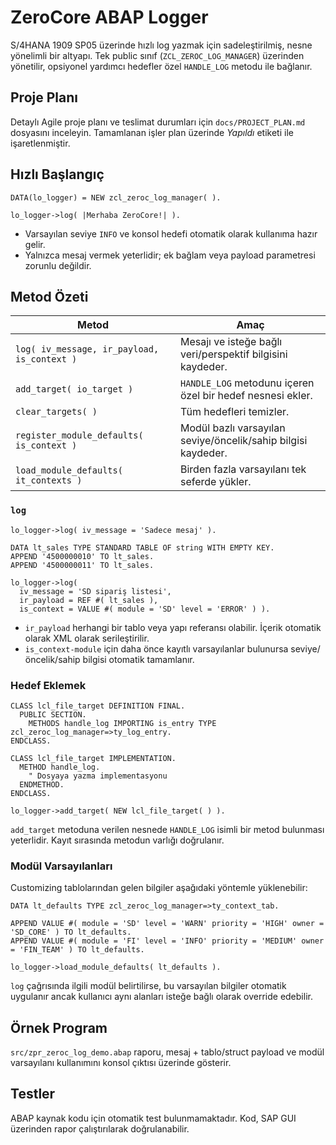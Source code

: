# ZeroCore ABAP Logger

S/4HANA 1909 SP05 üzerinde hızlı log yazmak için sadeleştirilmiş, nesne yönelimli bir altyapı.
Tek public sınıf (`ZCL_ZEROC_LOG_MANAGER`) üzerinden yönetilir, opsiyonel yardımcı hedefler özel `HANDLE_LOG`
metodu ile bağlanır.

## Proje Planı

Detaylı Agile proje planı ve teslimat durumları için `docs/PROJECT_PLAN.md` dosyasını inceleyin.
Tamamlanan işler plan üzerinde *Yapıldı* etiketi ile işaretlenmiştir.

## Hızlı Başlangıç

```abap
DATA(lo_logger) = NEW zcl_zeroc_log_manager( ).

lo_logger->log( |Merhaba ZeroCore!| ).
```

- Varsayılan seviye `INFO` ve konsol hedefi otomatik olarak kullanıma hazır gelir.
- Yalnızca mesaj vermek yeterlidir; ek bağlam veya payload parametresi zorunlu değildir.

## Metod Özeti

| Metod | Amaç |
| ----- | ---- |
| `log( iv_message, ir_payload, is_context )` | Mesajı ve isteğe bağlı veri/perspektif bilgisini kaydeder. |
| `add_target( io_target )` | `HANDLE_LOG` metodunu içeren özel bir hedef nesnesi ekler. |
| `clear_targets( )` | Tüm hedefleri temizler. |
| `register_module_defaults( is_context )` | Modül bazlı varsayılan seviye/öncelik/sahip bilgisi kaydeder. |
| `load_module_defaults( it_contexts )` | Birden fazla varsayılanı tek seferde yükler. |

### `log`

```abap
lo_logger->log( iv_message = 'Sadece mesaj' ).

DATA lt_sales TYPE STANDARD TABLE OF string WITH EMPTY KEY.
APPEND '4500000010' TO lt_sales.
APPEND '4500000011' TO lt_sales.

lo_logger->log(
  iv_message = 'SD sipariş listesi',
  ir_payload = REF #( lt_sales ),
  is_context = VALUE #( module = 'SD' level = 'ERROR' ) ).
```

- `ir_payload` herhangi bir tablo veya yapı referansı olabilir. İçerik otomatik olarak XML olarak serileştirilir.
- `is_context-module` için daha önce kayıtlı varsayılanlar bulunursa seviye/öncelik/sahip bilgisi otomatik tamamlanır.

### Hedef Eklemek

```abap
CLASS lcl_file_target DEFINITION FINAL.
  PUBLIC SECTION.
    METHODS handle_log IMPORTING is_entry TYPE zcl_zeroc_log_manager=>ty_log_entry.
ENDCLASS.

CLASS lcl_file_target IMPLEMENTATION.
  METHOD handle_log.
    " Dosyaya yazma implementasyonu
  ENDMETHOD.
ENDCLASS.

lo_logger->add_target( NEW lcl_file_target( ) ).
```

`add_target` metoduna verilen nesnede `HANDLE_LOG` isimli bir metod bulunması yeterlidir.
Kayıt sırasında metodun varlığı doğrulanır.

### Modül Varsayılanları

Customizing tablolarından gelen bilgiler aşağıdaki yöntemle yüklenebilir:

```abap
DATA lt_defaults TYPE zcl_zeroc_log_manager=>ty_context_tab.

APPEND VALUE #( module = 'SD' level = 'WARN' priority = 'HIGH' owner = 'SD_CORE' ) TO lt_defaults.
APPEND VALUE #( module = 'FI' level = 'INFO' priority = 'MEDIUM' owner = 'FIN_TEAM' ) TO lt_defaults.

lo_logger->load_module_defaults( lt_defaults ).
```

`log` çağrısında ilgili modül belirtilirse, bu varsayılan bilgiler otomatik uygulanır ancak kullanıcı
aynı alanları isteğe bağlı olarak override edebilir.

## Örnek Program

`src/zpr_zeroc_log_demo.abap` raporu, mesaj + tablo/struct payload ve modül varsayılanı kullanımını konsol çıktısı üzerinde gösterir.

## Testler

ABAP kaynak kodu için otomatik test bulunmamaktadır. Kod, SAP GUI üzerinden rapor çalıştırılarak doğrulanabilir.
